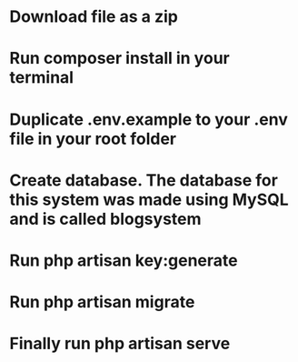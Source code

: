 # Download file as a zip
# Run composer install in your terminal
# Duplicate .env.example to your .env file in your root folder
# Create database. The database for this system was made using MySQL and is called blogsystem
# Run php artisan key:generate
# Run php artisan migrate 
# Finally run php artisan serve